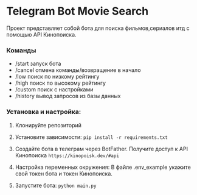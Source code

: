 # Telegram Bot Movie Search

Проект представляет собой бота для поиска фильмов,сериалов итд
с помощью API Кинопоиска. 

### Команды
- /start запуск бота
- /cancel отмена команды/возвращение в начало
- /low поиск по низкому рейтингу
- /high поиск по высокому рейтингу
- /custom поиск с настройками
- /history вывод запросов из базы данных


### Установка и настройка:
1. Клонируйте репозиторий

2. Установите зависимости:
``
pip install -r requirements.txt
`` 

3. Создайте бота в телеграм через BotFather. Получите доступ к API Кинопоиска
``
https://kinopoisk.dev/#api
``

4. Настройка переменных окружения: В файле .env_example укажите свой токен бота и токен Кинопоиска.

5. Запустите бота:
``
python main.py
``
